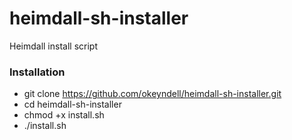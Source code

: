 # heimdall-sh-installer
Heimdall install script

### Installation
- git clone https://github.com/okeyndell/heimdall-sh-installer.git
- cd heimdall-sh-installer
- chmod +x install.sh
- ./install.sh
